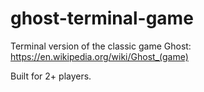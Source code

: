 # ghost-terminal-game

Terminal version of the classic game Ghost: https://en.wikipedia.org/wiki/Ghost_(game)

Built for 2+ players.
